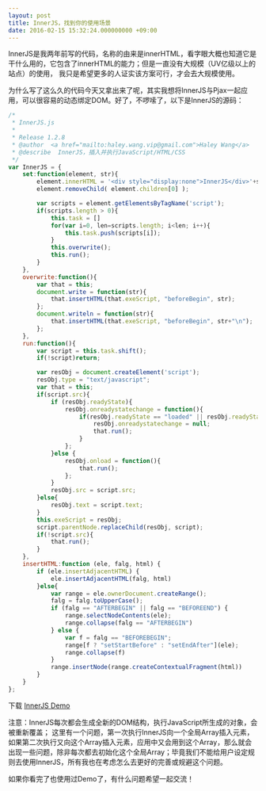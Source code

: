 ```yaml
---
layout: post
title: InnerJS，找到你的使用场景
date: 2016-02-15 15:32:24.000000000 +09:00
---
```



InnerJS是我两年前写的代码，名称的由来是innerHTML，看字眼大概也知道它是干什么用的，它包含了innerHTML的能力；但是一直没有大规模（UV亿级以上的站点）的使用， 我只是希望更多的人证实该方案可行，才会去大规模使用。

为什么写了这么久的代码今天又拿出来了呢，其实我想将InnerJS与Pjax一起应用，可以很容易的动态绑定DOM。好了，不啰嗦了，以下是InnerJS的源码：


```javascript
/*
 * InnerJS.js
 *
 * Release 1.2.8
 * @author  <a href="mailto:haley.wang.vip@gmail.com">Haley Wang</a>
 * @describe  InnerJS，插入并执行JavaScript/HTML/CSS
 */
var InnerJS = {
	set:function(element, str){
		element.innerHTML = '<div style="display:none">InnerJS</div>'+str;
		element.removeChild( element.children[0] );

		var scripts = element.getElementsByTagName('script');
		if(scripts.length > 0){
			this.task = []
			for(var i=0, len=scripts.length; i<len; i++){
				this.task.push(scripts[i]);
			}
			this.overwrite();
			this.run();
		}
	},
	overwrite:function(){
		var that = this;
		document.write = function(str){
			that.insertHTML(that.exeScript, "beforeBegin", str);
		};
		document.writeln = function(str){
			that.insertHTML(that.exeScript, "beforeBegin", str+"\n");
		};
	},
	run:function(){
		var script = this.task.shift();
		if(!script)return;

		var resObj = document.createElement('script');
		resObj.type = "text/javascript";
		var that = this;
		if(script.src){
			if (resObj.readyState){
				resObj.onreadystatechange = function(){
					if(resObj.readyState == "loaded" || resObj.readyState == "complete"){
						resObj.onreadystatechange = null;
						that.run();
					}
				};
			}else {
				resObj.onload = function(){
					that.run();
				};
			}
			resObj.src = script.src;
		}else{
			resObj.text = script.text;
		}
		this.exeScript = resObj;
		script.parentNode.replaceChild(resObj, script);
		if(!script.src){
			that.run();
		}
	},
	insertHTML:function (ele, falg, html) {
		if (ele.insertAdjacentHTML) {
			ele.insertAdjacentHTML(falg, html)
		}else{
			var range = ele.ownerDocument.createRange();
			falg = falg.toUpperCase();
			if (falg == "AFTERBEGIN" || falg == "BEFOREEND") {
				range.selectNodeContents(ele);
				range.collapse(falg == "AFTERBEGIN")
			} else {
				var f = falg == "BEFOREBEGIN";
				range[f ? "setStartBefore" : "setEndAfter"](ele);
				range.collapse(f)
			}
			range.insertNode(range.createContextualFragment(html))
		}
	}
};
```

下载 [InnerJS Demo](http://haley.wang/wp-content/uploads/2015/01/InnerJS.zip)

注意：InnerJS每次都会生成全新的DOM结构，执行JavaScript所生成的对象，会被重新覆盖； 这里有一个问题，第一次执行InnerJS向一个全局Array插入元素，如果第二次执行又向这个Array插入元素，应用中又会用到这个Array，那么就会出现一些问题，除非每次都去初始化这个全局Array；毕竟我们不能给用户设定规则去使用InnerJS，所有我也在考虑怎么去更好的完善或规避这个问题。


如果你看完了也使用过Demo了，有什么问题希望一起交流！
